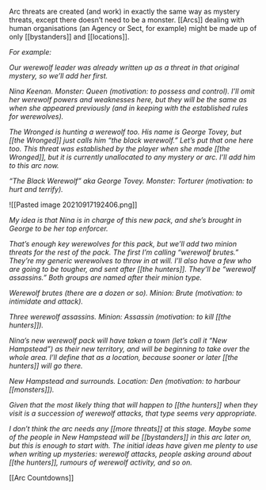 
Arc threats are created (and work) in exactly the same way as mystery threats, except there doesn’t need to be a monster. [[Arcs]] dealing with human organisations (an Agency or Sect, for example) might be made up of only [[bystanders]] and [[locations]].

*For example:*

*Our werewolf leader was already written up as a threat in that original mystery, so we’ll add her first.*

*Nina Keenan. Monster: Queen (motivation: to possess and control). I’ll omit her werewolf powers and weaknesses here, but they will be the same as when she appeared previously (and in keeping with the established rules for werewolves).*

*The Wronged is hunting a werewolf too. His name is George Tovey, but [[the Wronged]] just calls him “the black werewolf.” Let’s put that one here too. This threat was established by the player when she made [[the Wronged]], but it is currently unallocated to any mystery or arc. I’ll add him to this arc now.*

*“The Black Werewolf” aka George Tovey. Monster: Torturer (motivation: to hurt and terrify).*

![[Pasted image 20210917192406.png]]

*My idea is that Nina is in charge of this new pack, and she’s brought in George to be her top enforcer.*

*That’s enough key werewolves for this pack, but we’ll add two minion threats for the rest of the pack. The first I’m calling “werewolf brutes.” They’re my generic werewolves to throw in at will. I’ll also have a few who are going to be tougher, and sent after [[the hunters]]. They’ll be “werewolf assassins.” Both groups are named after their minion type.*

*Werewolf brutes (there are a dozen or so). Minion: Brute (motivation: to intimidate and attack).*

*Three werewolf assassins. Minion: Assassin (motivation: to kill [[the hunters]]).*

*Nina’s new werewolf pack will have taken a town (let’s call it “New Hampstead”) as their new territory, and will be beginning to take over the whole area. I’ll define that as a location, because sooner or later [[the hunters]] will go there.*

*New Hampstead and surrounds. Location: Den (motivation: to harbour [[monsters]]).*

*Given that the most likely thing that will happen to [[the hunters]] when they visit is a succession of werewolf attacks, that type seems very appropriate.*

*I don’t think the arc needs any [[more threats]] at this stage. Maybe some of the people in New Hampstead will be [[bystanders]] in this arc later on, but this is enough to start with. The initial ideas have given me plenty to use when writing up mysteries: werewolf attacks, people asking around about [[the hunters]], rumours of werewolf activity, and so on.*

[[Arc Countdowns]]

